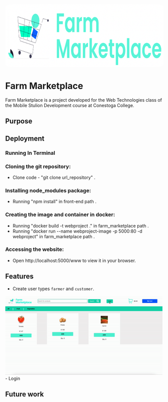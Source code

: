 <p align="center" si>
  <img src="./files_readme/Logo_MarketPlace.png" title="Logo Farm Marketplace" width="600" 
     height="200" style="border-radius:5%">
</p>

# Farm Marketplace

Farm Marketplace is a project developed for the Web Technologies class of the Mobile Stulion Development course at Conestoga College.

## Purpose


## Deployment

### Running In Terminal

### Cloning the git repository:

- Clone code - "git clone url_repository" .

### Installing node_modules package:
- Running "npm install" in front-end path .

### Creating the image and container in docker:

- Running "docker build -t webproject ." in farm_marketplace path .
- Running "docker run --name webproject-image -p 5000:80 -d webproject" in farm_marketplace path .

### Accessing the website:

- Open http://localhost:5000/www to view it in your browser.

## Features

- Create user types `farmer` and `customer`.

<img src="./files_readme/user_create.gif" title="Dijkstra" width="500" height="250">
- Login

## Future work
